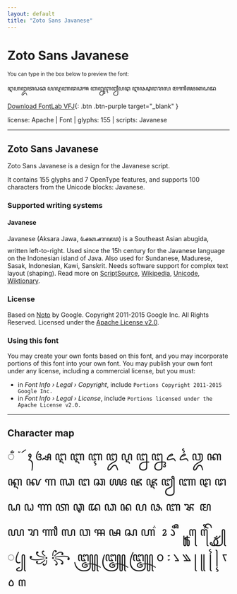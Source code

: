 ```yaml
---
layout: default
title: "Zoto Sans Javanese"
---
```


# Zoto Sans Javanese

<small>You can type in the box below to preview the font:</small>

<div contenteditable="true" class="texteditor" style="font-family: 'Zoto Sans Javanese';">
<p spellcheck="false">ꦅꦲꦈꦠꦞꦕ ꦪꦉꦚꦜꦣꦯ ꦧꦋꦇꦙꦥꦛ ꦆꦦꦡꦔꦫꦭ ꦩꦬꦖꦏꦝꦢ</p>
</div>

[Download FontLab VFJ](https://downgit.github.io/#/home?url=https://github.com/fontlabcom/getgo-fonts/blob/main/getgo-fonts/apache/zotosans/zotosans-javanese.vfj){: .btn .btn-purple target="_blank" }

license: Apache \| Font \| glyphs: 155 \| scripts: Javanese

---


## Zoto Sans Javanese

Zoto Sans Javanese is a design for the Javanese script.

It contains 155 glyphs and 7 OpenType features, and supports 100 characters from the Unicode blocks: Javanese.


### Supported writing systems


#### Javanese

Javanese (Aksara Jawa, ꦄꦏ꧀ꦱꦫꦗꦮ) is a Southeast Asian abugida, written left-to-right. Used since the 15h century for the Javanese language on the Indonesian island of Java. Also used for Sundanese, Madurese, Sasak, Indonesian, Kawi, Sanskrit. Needs software support for complex text layout (shaping). Read more on [ScriptSource](https://scriptsource.org/scr/Java), [Wikipedia](https://en.wikipedia.org/wiki/ISO_15924:Java), [Unicode](https://www.unicode.org/versions/Unicode13.0.0/ch17.pdf#G27153), [Wiktionary](https://en.wiktionary.org/wiki/Category:Javanese_script).


### License

Based on [Noto](https://github.com/notofonts) by Google. Copyright 2011-2015 Google Inc. All Rights Reserved. Licensed under the [Apache License v2.0](https://www.apache.org/licenses/LICENSE-2.0.txt).

### Using this font

You may create your own fonts based on this font, and you may incorporate portions of this font into your own font. You may publish your own font under any license, including a commercial license, but you must:

- in _Font Info › Legal › Copyright_, include `Portions Copyright 2011-2015 Google Inc.`
- in _Font Info › Legal › License_, include `Portions licensed under the Apache License v2.0.`


---

## Character map

<div style="font-family: 'Zoto Sans Javanese'; font-size: 2em;">
◌ ꦀ ꦁ ꦂ ꦃ ꦄ ꦅ ꦆ ꦇ ꦈ ꦉ ꦊ ꦋ ꦌ ꦍ ꦎ ꦏ ꦐ ꦑ ꦒ ꦓ ꦔ ꦕ ꦖ ꦗ ꦘ ꦙ ꦚ ꦛ ꦜ ꦝ ꦞ ꦟ ꦠ ꦡ ꦢ ꦣ ꦤ ꦥ ꦦ ꦧ ꦨ ꦩ ꦪ ꦫ ꦬ ꦭ ꦮ ꦯ ꦰ ꦱ ꦲ ꦳ ꦴ ꦵ ꦶ ꦷ ꦸ ꦹ ꦺ ꦻ ꦼ ꦽ ꦾ ꦿ ꧀ ꧁ ꧂ ꧃ ꧄ ꧅ ꧆ ꧇ ꧈ ꧉ ꧊ ꧋ ꧌ ꧍ ꧏ ꧞ ꧟
</div>


